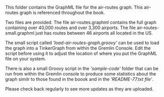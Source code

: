 This folder contains the GraphML file for the air-routes graph. This air-routes graph is referenced throughout the book.

Two files are provided. The file air-routes.graphml contains the full graph containing over 40,000 routes and over 3,300 airports. The file air-routes-small.graphml just has routes between 46 airports all located in the US.

The small script called *'load-air-routes-graph.groovy'* can be used to load the graph into a TinkerGraph from within the Gremlin Console. Edit the script before using it to adjust the location of where you put the GraphML file on your system.

There is also a small Groovy script in the *'sample-code'* folder that can be run from within the Gremlin console to produce some statistics about the graph similr to those found in the boook and in the *'README-77.txt file'*.

Please check back regularly to see more updates as they are uploaded.
